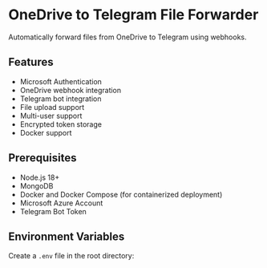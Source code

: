 # OneDrive to Telegram File Forwarder

Automatically forward files from OneDrive to Telegram using webhooks.

## Features

- Microsoft Authentication
- OneDrive webhook integration
- Telegram bot integration
- File upload support
- Multi-user support
- Encrypted token storage
- Docker support

## Prerequisites

- Node.js 18+
- MongoDB
- Docker and Docker Compose (for containerized deployment)
- Microsoft Azure Account
- Telegram Bot Token

## Environment Variables

Create a `.env` file in the root directory: 